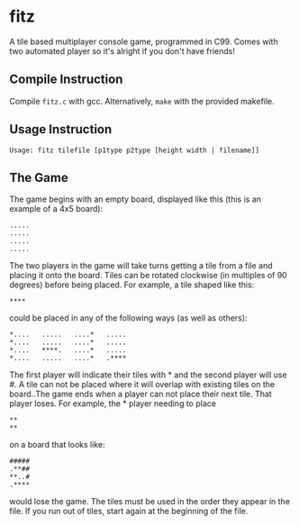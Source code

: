# fitz
A tile based multiplayer console game, programmed in C99. Comes with two automated player so it's alright if you don't have friends!

## Compile Instruction
Compile `fitz.c` with gcc. Alternatively, `make` with the provided makefile. 

## Usage Instruction
`Usage: fitz tilefile [p1type p2type [height width | filename]]`

## The Game
The game begins with an empty board, displayed like this (this is an example of a 4x5 board):
```
.....
.....
.....
.....
```

The two players in the game will take turns getting a tile from a file and placing it onto the board. Tiles can be rotated clockwise (in multiples of 90 degrees) before being placed. For example, a tile shaped like this:
```
****
```
could be placed in any of the following ways (as well as others):
```
*....   .....   ....*   .....
*....   .....   ....*   .....
*....   ****.   ....*   .....
*....   .....   ....*   .****
```
The first player will indicate their tiles with * and the second player will use #. A tile can not be placed where it will overlap with existing tiles on the board..The game ends when a player can not place their next tile. That player loses. For example, the * player needing to place
```
**
**
```
on a board that looks like:
```
#####
.**##
**..#
.****
```
would lose the game. The tiles must be used in the order they appear in the file. If you run out of tiles, start again at the beginning of the file.
